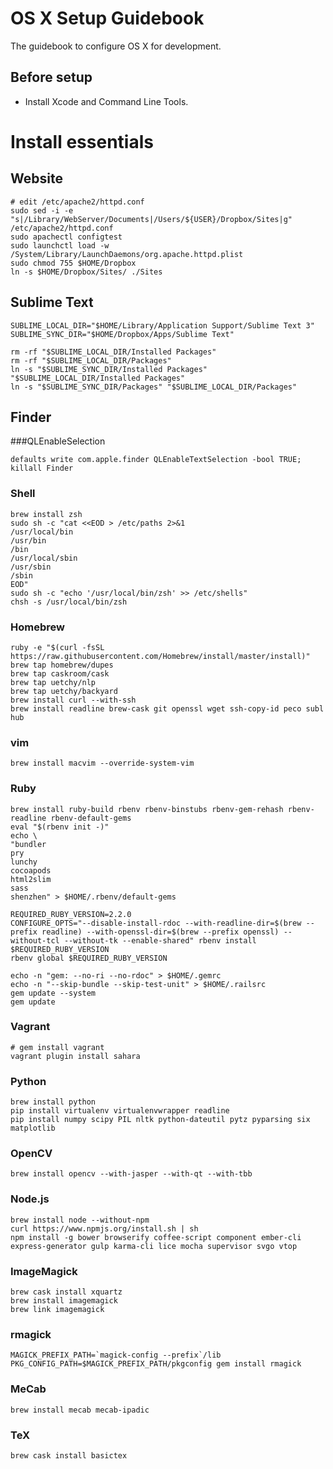 # OS X Setup Guidebook

The guidebook to configure OS X for development.

## Before setup

* Install Xcode and Command Line Tools.

# Install essentials

## Website

```console
# edit /etc/apache2/httpd.conf
sudo sed -i -e "s|/Library/WebServer/Documents|/Users/${USER}/Dropbox/Sites|g" /etc/apache2/httpd.conf
sudo apachectl configtest
sudo launchctl load -w /System/Library/LaunchDaemons/org.apache.httpd.plist
sudo chmod 755 $HOME/Dropbox
ln -s $HOME/Dropbox/Sites/ ./Sites
```

## Sublime Text

```console
SUBLIME_LOCAL_DIR="$HOME/Library/Application Support/Sublime Text 3"
SUBLIME_SYNC_DIR="$HOME/Dropbox/Apps/Sublime Text"

rm -rf "$SUBLIME_LOCAL_DIR/Installed Packages"
rm -rf "$SUBLIME_LOCAL_DIR/Packages"
ln -s "$SUBLIME_SYNC_DIR/Installed Packages" "$SUBLIME_LOCAL_DIR/Installed Packages"
ln -s "$SUBLIME_SYNC_DIR/Packages" "$SUBLIME_LOCAL_DIR/Packages"
```

## Finder

###QLEnableSelection

```console
defaults write com.apple.finder QLEnableTextSelection -bool TRUE; killall Finder
```

### Shell

```console
brew install zsh
sudo sh -c "cat <<EOD > /etc/paths 2>&1
/usr/local/bin
/usr/bin
/bin
/usr/local/sbin
/usr/sbin
/sbin
EOD"
sudo sh -c "echo '/usr/local/bin/zsh' >> /etc/shells"
chsh -s /usr/local/bin/zsh
```

### Homebrew

```console
ruby -e "$(curl -fsSL https://raw.githubusercontent.com/Homebrew/install/master/install)"
brew tap homebrew/dupes
brew tap caskroom/cask
brew tap uetchy/nlp
brew tap uetchy/backyard
brew install curl --with-ssh
brew install readline brew-cask git openssl wget ssh-copy-id peco subl hub
```

### vim

```console
brew install macvim --override-system-vim
```

### Ruby

```console
brew install ruby-build rbenv rbenv-binstubs rbenv-gem-rehash rbenv-readline rbenv-default-gems
eval "$(rbenv init -)"
echo \
"bundler
pry
lunchy
cocoapods
html2slim
sass
shenzhen" > $HOME/.rbenv/default-gems

REQUIRED_RUBY_VERSION=2.2.0
CONFIGURE_OPTS="--disable-install-rdoc --with-readline-dir=$(brew --prefix readline) --with-openssl-dir=$(brew --prefix openssl) --without-tcl --without-tk --enable-shared" rbenv install $REQUIRED_RUBY_VERSION
rbenv global $REQUIRED_RUBY_VERSION

echo -n "gem: --no-ri --no-rdoc" > $HOME/.gemrc
echo -n "--skip-bundle --skip-test-unit" > $HOME/.railsrc
gem update --system
gem update
```

### Vagrant

```console
# gem install vagrant
vagrant plugin install sahara
```

### Python

```console
brew install python
pip install virtualenv virtualenvwrapper readline
pip install numpy scipy PIL nltk python-dateutil pytz pyparsing six matplotlib
```

### OpenCV

```console
brew install opencv --with-jasper --with-qt --with-tbb
```

### Node.js

```console
brew install node --without-npm
curl https://www.npmjs.org/install.sh | sh
npm install -g bower browserify coffee-script component ember-cli express-generator gulp karma-cli lice mocha supervisor svgo vtop
```

### ImageMagick

```console
brew cask install xquartz
brew install imagemagick
brew link imagemagick
```

### rmagick

```console
MAGICK_PREFIX_PATH=`magick-config --prefix`/lib
PKG_CONFIG_PATH=$MAGICK_PREFIX_PATH/pkgconfig gem install rmagick
```

### MeCab

```console
brew install mecab mecab-ipadic
```

### TeX ###
```console
brew cask install basictex
```
